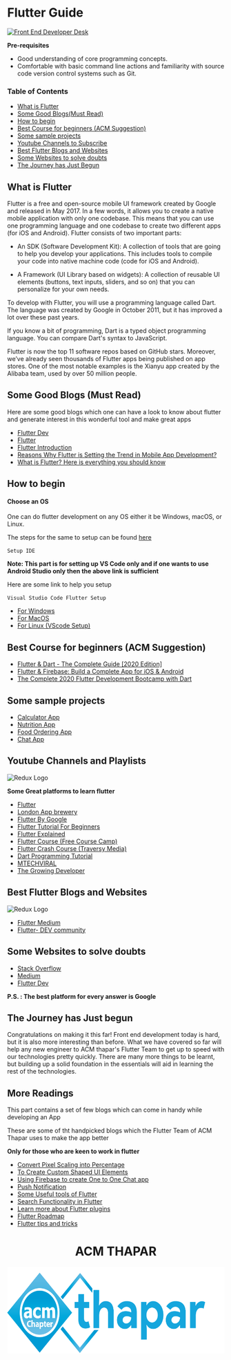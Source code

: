 
Flutter Guide
==

[![Front End Developer Desk](https://raw.githubusercontent.com/flutter/website/master/src/_assets/image/flutter-lockup.png)](https://dribbble.com/shots/3577639-Isometric-Developer-Desk)

**Pre-requisites**

- Good understanding of core programming concepts.
- Comfortable with basic command line actions and familiarity with source code version control systems such as Git.

### Table of Contents

- [What is Flutter](#what-is-flutter)
- [Some Good Blogs(Must Read)](#some-good-blogs)
- [How to begin](#how-to-begin)
- [Best Course for beginners (ACM Suggestion)](#best-course-for-beginners)
- [Some sample projects](#some-sample-projects)
- [Youtube Channels to Subscribe](#youtube-channels-and-playlists)
- [Best Flutter Blogs and Websites](#best-flutter-blogs-and-websites)
- [Some Websites to solve doubts](#some-websites-to-solve-doubts)
- [The Journey has Just Begun](#the-journey-has-just-begun)

## What is Flutter
 
Flutter is a free and open-source mobile UI framework created by Google and released in May 2017. In a few words, it allows you to create a native mobile application with only one codebase. This means that you can use one programming language and one codebase to create two different apps (for iOS and Android).
Flutter consists of two important parts:

- An SDK (Software Development Kit): A collection of tools that are going to help you develop your applications. This includes tools to compile your code into native machine code (code for iOS and Android).

- A Framework (UI Library based on widgets): A collection of reusable UI elements (buttons, text inputs, sliders, and so on) that you can personalize for your own needs.

To develop with Flutter, you will use a programming language called Dart. The language was created by Google in October 2011, but it has improved a lot over these past years.

If you know a bit of programming, Dart is a typed object programming language. You can compare Dart's syntax to JavaScript.

Flutter is now the top 11 software repos based on GitHub stars. Moreover, we’ve already seen thousands of Flutter apps being published on app stores. One of the most notable examples is the Xianyu app created by the Alibaba team, used by over 50 million people.




## Some Good Blogs (Must Read)

Here are some good blogs which one can have a look to know about flutter and generate interest in this wonderful tool and make great apps

- [Flutter Dev](https://flutter.dev/docs/resources/faq)
- [Flutter](https://medium.com/flutter)
- [Flutter Introduction](https://www.tutorialspoint.com/flutter/flutter_introduction.htm)
- [Reasons Why Flutter is Setting the Trend in Mobile App Development?](https://medium.com/flutter-community/reasons-why-flutter-is-setting-the-trend-in-mobile-app-development-4aa707532fb)
- [What is Flutter? Here is everything you should know](https://medium.com/@concisesoftware/what-is-flutter-here-is-everything-you-should-know-faed3836253f)


## How to begin 

#### Choose an OS

One can do flutter development on any OS either it be Windows, macOS, or Linux.

The steps for the same to setup can be found [here](https://flutter.dev/docs/get-started/install)

    Setup IDE

**Note: This part is for setting up VS Code only and if one wants to use Android Studio only then the above link is sufficient**

Here are some link to help you setup 

    Visual Studio Code Flutter Setup

- [For Windows](https://www.youtube.com/watch?v=OlswAb-CV8k)
- [For MacOS](https://www.youtube.com/watch?v=U4TJ5ITGe5Y)
- [For Linux (VScode Setup)](https://stackoverflow.com/questions/57693434/how-to-setup-flutter-app-in-vscode-in-ubuntu-and-set-up-emulator)

## Best Course for beginners (ACM Suggestion)

- [Flutter & Dart - The Complete Guide [2020 Edition]](https://www.udemy.com/course/learn-flutter-dart-to-build-ios-android-apps/)
- [Flutter & Firebase: Build a Complete App for iOS & Android](https://www.udemy.com/course/flutter-firebase-build-a-complete-app-for-ios-android/)
- [The Complete 2020 Flutter Development Bootcamp with Dart](https://www.udemy.com/course/flutter-bootcamp-with-dart/)

## Some sample projects 


- [Calculator App](https://www.youtube.com/watch?v=eVG5DkPF5x8)
- [Nutrition App](https://www.youtube.com/watch?v=K1uH_SN4X0w)
- [Food Ordering App](https://www.youtube.com/watch?v=WBe1orPAKuM)
- [Chat App](https://www.youtube.com/watch?v=FTju8w4zEno)

## Youtube Channels and Playlists

<img alt="Redux Logo" src="https://i.insider.com/59a59a8d79bbfd1d008b601a?width=1200&format=jpeg" width="256px" />

**Some Great platforms to learn flutter**

- [Flutter](https://www.youtube.com/channel/UCwXdFgeE9KYzlDdR7TG9cMw)
- [London App brewery](https://www.youtube.com/channel/UCVD5Vh9LhLBxp3o1vRNyf_w)
- [Flutter By Google](https://www.youtube.com/watch?v=fq4N0hgOWzU&list=PLOU2XLYxmsIJ7dsVN4iRuA7BT8XHzGtCr)
- [Flutter Tutorial For Beginners](https://www.youtube.com/watch?v=1ukSR1GRtMU&list=PL4cUxeGkcC9jLYyp2Aoh6hcWuxFDX6PBJ)
- [Flutter Explained](https://www.youtube.com/user/Lionranger)
- [Flutter Course (Free Course Camp)](https://www.youtube.com/watch?v=pTJJsmejUOQ)
- [Flutter Crash Course (Traversy Media)](https://www.youtube.com/watch?v=1gDhl4leEzA)
- [Dart Programming Tutorial](https://www.youtube.com/watch?v=Ej_Pcr4uC2Q)
- [MTECHVIRAL](https://www.youtube.com/c/MTechViral/playlists)
- [The Growing Developer](https://www.youtube.com/c/TheGrowingDeveloper/videos)

## Best Flutter Blogs and Websites

<img alt="Redux Logo" src="https://miro.medium.com/max/968/1*uLuWzCXfq2rt1t_TkuLB8A.png" width="256px" />

- [Flutter Medium](https://medium.com/flutter)
- [Flutter- DEV community](https://dev.to/t/flutter)

## Some Websites to solve doubts

- [Stack Overflow](https://stackoverflow.com/)
- [Medium](https://medium.com/)
- [Flutter Dev](https://flutter.dev/)

**P.S. : The best platform for every answer is Google**


## The Journey has Just begun


Congratulations on making it this far! Front end development today is hard, but it is also more interesting than before. What we have covered so far will help any new engineer to ACM thapar's Flutter Team to get up to speed with our technologies pretty quickly. There are many more things to be learnt, but building up a solid foundation in the essentials will aid in learning the rest of the technologies.

## More Readings

This part contains a set of few blogs which can come in handy while developing an App

These are some of tht handpicked blogs which the Flutter Team of ACM Thapar uses to make the app better

**Only for those who are keen to work in flutter**

 - [Convert Pixel Scaling into Percentage](https://medium.com/flutter-community/flutter-effectively-scale-ui-according-to-different-screen-sizes-2cb7c115ea0a)
 - [To Create Custom Shaped UI Elements](https://medium.com/flutter-community/flutter-custom-clipper-28c6d380fdd6)
 - [Using Firebase to create One to One Chat app](https://medium.com/flutter-community/building-a-chat-app-with-flutter-and-firebase-from-scratch-9eaa7f41782e)
 - [Push Notification](https://medium.com/@duytq94/flutter-chat-app-extended-push-notification-messages-a26c669f4675)
 - [Some Useful tools of Flutter](https://medium.com/@duytq94/flutter-chat-app-extended-push-notification-messages-a26c669f4675)
 - [Search Functionality in Flutter](https://medium.com/flutter-community/search-as-you-type-in-flutter-e042168e6517)
 - [Learn more about Flutter plugins](https://pub.dev/)
 - [Flutter Roadmap](https://github.com/olexale/flutter_roadmap)
 - [Flutter tips and tricks](https://github.com/erluxman/awesomefluttertips)



 <div align = "center">

<h1>ACM THAPAR</h1>

<img height=200px src= "https://github.com/ACM-Thapar/CS_COURSE_GUIDE/blob/master/acm%20logo.png">


